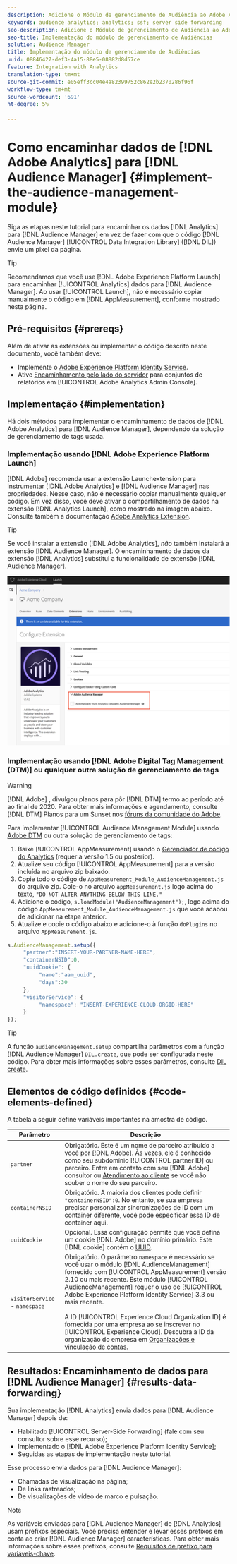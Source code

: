 ```yaml
---
description: Adicione o Módulo de gerenciamento de Audiência ao Adobe Analytics AppMeasurement para encaminhar os dados do Analytics para Audience Manager, em vez de fazer com que o código de Data Integration Library (DIL) envie um pixel da página.
keywords: audience analytics; analytics; ssf; server side forwarding
seo-description: Adicione o Módulo de gerenciamento de Audiência ao Adobe Analytics AppMeasurement para encaminhar os dados do Analytics para Audience Manager, em vez de fazer com que o código de Data Integration Library (DIL) envie um pixel da página.
seo-title: Implementação do módulo de gerenciamento de Audiências
solution: Audience Manager
title: Implementação do módulo de gerenciamento de Audiências
uuid: 08846427-def3-4a15-88e5-08882d8d57ce
feature: Integration with Analytics
translation-type: tm+mt
source-git-commit: e05eff3cc04e4a82399752c862e2b2370286f96f
workflow-type: tm+mt
source-wordcount: '691'
ht-degree: 5%

---
```



# Como encaminhar dados de [!DNL Adobe Analytics] para [!DNL Audience Manager] {#implement-the-audience-management-module}

Siga as etapas neste tutorial para encaminhar os dados [!DNL Analytics] para [!DNL Audience Manager] em vez de fazer com que o código [!DNL Audience Manager] [!UICONTROL Data Integration Library] ([!DNL DIL]) envie um pixel da página.

>[!TIP]
>
>Recomendamos que você use [!DNL Adobe Experience Platform Launch] para encaminhar [!UICONTROL Analytics] dados para [!DNL Audience Manager]. Ao usar [!UICONTROL Launch], não é necessário copiar manualmente o código em [!DNL AppMeasurement], conforme mostrado nesta página.

## Pré-requisitos {#prereqs}

Além de ativar as extensões ou implementar o código descrito neste documento, você também deve:

* Implemente o [Adobe Experience Platform Identity Service](https://docs.adobe.com/content/help/en/id-service/using/home.html).
* Ative [Encaminhamento pelo lado do servidor](https://docs.adobe.com/help/en/analytics/admin/admin-tools/server-side-forwarding/ssf.html) para conjuntos de relatórios em [!UICONTROL Adobe Analytics Admin Console].

## Implementação {#implementation}

Há dois métodos para implementar o encaminhamento de dados de [!DNL Adobe Analytics] para [!DNL Audience Manager], dependendo da solução de gerenciamento de tags usada.

### Implementação usando [!DNL Adobe Experience Platform Launch]

[!DNL Adobe] recomenda usar a extensão  [](https://docs.adobe.com/content/help/en/launch/using/overview.html) Launchextension para instrumentar  [!DNL Adobe Analytics] e  [!DNL Audience Manager] nas propriedades. Nesse caso, não é necessário copiar manualmente qualquer código. Em vez disso, você deve ativar o compartilhamento de dados na extensão [!DNL Analytics Launch], como mostrado na imagem abaixo. Consulte também a documentação [Adobe Analytics Extension](https://docs.adobe.com/content/help/en/launch/using/extensions-ref/adobe-extension/analytics-extension/overview.html#adobe-audience-manager).

>[!TIP]
>
>Se você instalar a extensão [!DNL Adobe Analytics], *não* também instalará a extensão [!DNL Audience Manager]. O encaminhamento de dados da extensão [!DNL Analytics] substitui a funcionalidade de extensão [!DNL Audience Manager].

![Como ativar o compartilhamento de dados da extensão Adobe Analytics para Audience Manager](/help/using/integration/assets/analytics-to-aam.png)

### Implementação usando [!DNL Adobe Digital Tag Management (DTM)] ou qualquer outra solução de gerenciamento de tags

>[!WARNING]
>
>[!DNL Adobe] , divulgou planos para pôr  [!DNL DTM] termo ao período até ao final de 2020. Para obter mais informações e agendamento, consulte [!DNL DTM] Planos para um Sunset nos [fóruns da comunidade do Adobe](https://forums.adobe.com/community/experience-cloud/platform/launch/blog/2018/10/05/dtm-plans-for-a-sunset).

Para implementar [!UICONTROL Audience Management Module] usando [Adobe DTM](https://docs.adobe.com/content/help/en/dtm/using/dtm-home.html) ou outra solução de gerenciamento de tags:

1. Baixe [!UICONTROL AppMeasurement] usando o [Gerenciador de código do Analytics](https://docs.adobe.com/content/help/pt-BR/analytics/admin/admin-tools/code-manager-admin.html) (requer a versão 1.5 ou posterior).
1. Atualize seu código [!UICONTROL AppMeasurement] para a versão incluída no arquivo zip baixado.
1. Copie todo o código de `AppMeasurement_Module_AudienceManagement.js` do arquivo zip. Cole-o no arquivo `appMeasurement.js` logo acima do texto, `"DO NOT ALTER ANYTHING BELOW THIS LINE."`
1. Adicione o código, `s.loadModule("AudienceManagement");`, logo acima do código `AppMeasurement_Module_AudienceManagement.js` que você acabou de adicionar na etapa anterior.
1. Atualize e copie o código abaixo e adicione-o à função `doPlugins` no arquivo `AppMeasurement.js`.

```js
s.AudienceManagement.setup({ 
     "partner":"INSERT-YOUR-PARTNER-NAME-HERE", 
     "containerNSID":0, 
     "uuidCookie": { 
          "name":"aam_uuid", 
          "days":30
     },
     "visitorService": {
          "namespace": "INSERT-EXPERIENCE-CLOUD-ORGID-HERE" 
     } 
});
```

>[!TIP]
>
>A função `audienceManagement.setup` compartilha parâmetros com a função [!DNL Audience Manager] `DIL.create`, que pode ser configurada neste código. Para obter mais informações sobre esses parâmetros, consulte [DIL create](../../dil/dil-class-overview/dil-create.md#dil-create).

## Elementos de código definidos {#code-elements-defined}

A tabela a seguir define variáveis importantes na amostra de código.

| Parâmetro | Descrição |
|--- |--- |
| `partner` | Obrigatório. Este é um nome de parceiro atribuído a você por [!DNL Adobe]. Às vezes, ele é conhecido como seu subdomínio [!UICONTROL partner ID] ou parceiro.  Entre em contato com seu [!DNL Adobe] consultor ou [Atendimento ao cliente](https://helpx.adobe.com/br/marketing-cloud/contact-support.html) se você não souber o nome do seu parceiro. |
| `containerNSID` | Obrigatório. A maioria dos clientes pode definir `"containerNSID":0`. No entanto, se sua empresa precisar personalizar sincronizações de ID com um container diferente, você pode especificar essa ID de container aqui. |
| `uuidCookie` | Opcional. Essa configuração permite que você defina um cookie [!DNL Adobe] no domínio primário. Este [!DNL cookie] contém o [UUID](../../reference/ids-in-aam.md). |
| `visitorService` - `namespace` | Obrigatório. O parâmetro `namespace` é necessário se você usar o módulo [!DNL AudienceManagement] fornecido com [!UICONTROL AppMeasurement] versão 2.10 ou mais recente. Este módulo [!UICONTROL AudienceManagement] requer o uso de [!UICONTROL Adobe Experience Platform Identity Service] 3.3 ou mais recente. <br><br>A ID  [!UICONTROL Experience Cloud Organization ID] é fornecida por uma empresa ao se inscrever no  [!UICONTROL Experience Cloud]. Descubra a ID da organização do empresa em [Organizações e vinculação de contas](https://docs.adobe.com/content/help/en/core-services/interface/manage-users-and-products/organizations.html). |

## Resultados: Encaminhamento de dados para [!DNL Audience Manager] {#results-data-forwarding}

Sua implementação [!DNL Analytics] envia dados para [!DNL Audience Manager] depois de:

* Habilitado [!UICONTROL Server-Side Forwarding] (fale com seu consultor sobre esse recurso);
* Implementado o [!DNL Adobe Experience Platform Identity Service];
* Seguidas as etapas de implementação neste tutorial.

Esse processo envia dados para [!DNL Audience Manager]:

* Chamadas de visualização na página;
* De links rastreados;
* De visualizações de vídeo de marco e pulsação.

>[!NOTE]
>
>As variáveis enviadas para [!DNL Audience Manager] de [!DNL Analytics] usam prefixos especiais. Você precisa entender e levar esses prefixos em conta ao criar [!DNL Audience Manager] características. Para obter mais informações sobre esses prefixos, consulte [Requisitos de prefixo para variáveis-chave](../../features/traits/trait-variable-prefixes.md).
